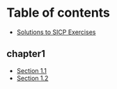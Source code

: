 # Table of contents

* [Solutions to SICP Exercises](README.md)

## chapter1

* [Section 1.1](chapter1/chapter-1-section-1.md)
* [Section 1.2](chapter1/section-1.2.md)

